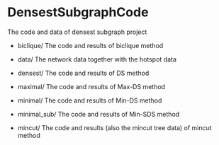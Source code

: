 # DensestSubgraphCode
The code and data of densest subgraph project

- biclique/
The code and results of biclique method

- data/
The network data together with the hotspot data

- densest/
The code and results of DS method

- maximal/
The code and results of Max-DS method

- minimal/
The code and results of Min-DS method

- minimal_sub/
The code and results of Min-SDS method

- mincut/
The code and results (also the mincut tree data) of mincut method
